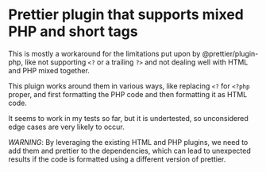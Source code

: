 # Prettier plugin that supports mixed PHP and short tags

This is mostly a workaround for the limitations put upon by @prettier/plugin-php, like not supporting `<?` or a trailing `?>` and not dealing well with HTML and PHP mixed together.

This pluign works around them in various ways, like replacing `<?` for `<?php` proper, and first formatting the PHP code and then formatting it as HTML code.

It seems to work in my tests so far, but it is undertested, so unconsidered edge cases are very likely to occur.

_WARNING_: By leveraging the existing HTML and PHP plugins, we need to add them and prettier to the dependencies, which can lead to unexpected results if the code is formatted using a different version of prettier.
